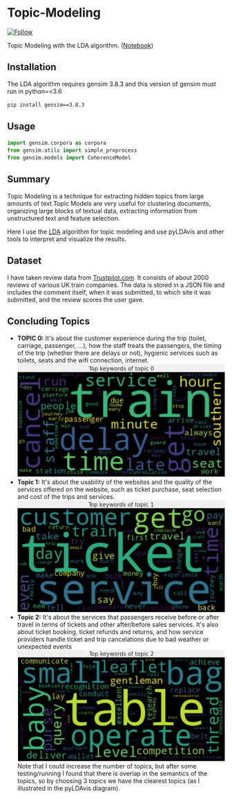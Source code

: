 # Topic-Modeling
[![Follow](https://img.shields.io/twitter/follow/gensim_py.svg?style=social&style=flat&logo=twitter&label=Follow&color=blue)](https://twitter.com/KAfzalnia76689)

Topic Modeling with the LDA algorithm. ([Notebook](https://drive.google.com/file/d/1L5P8gwKOY_vhvBpp-rZ1yShBQKSs5X6w/view?usp=sharing))
## Installation
The LDA algorithm requires gensim 3.8.3 and this version of gensim must run in python=<3.6
```bash
pip install gensim==3.8.3
```
## Usage
```python
import gensim.corpora as corpora
from gensim.utils import simple_preprocess
from gensim.models import CoherenceModel
```
## Summary
Topic Modeling is a technique for extracting hidden topics from large amounts of text.Topic Models are very useful for clustering documents, organizing large blocks of textual data, extracting information from unstructured text and feature selection.

Here I use the [LDA](https://jonathan-hui.medium.com/machine-learning-latent-dirichlet-allocation-lda-1d9d148f13a4) algorithm for topic modeling and use pyLDAvis and other tools to interpret and visualize the results.
## Dataset
I have taken review data from [Trustpilot.com](https://www.trustpilot.com/). It consists of about 2000 reviews of various UK train companies. The data is stored in a JSON file and includes the comment itself, when it was submitted, to which site it was submitted, and the review scores the user gave.
## Concluding Topics
- **TOPIC 0:** It's about the customer experience during the trip (toilet, carriage, passenger, ...), how the staff treats the passengers, the timing of the trip (whether there are delays or not), hygienic services such as toilets, seats and the wifi connection, internet.
![](https://github.com/Keyvan-af/Topic-Modeling/blob/main/TopKeyWordsOfTopics/Top%20keywords%20of%20topic%200.png)
- **Topic 1:** It's about the usability of the websites and the quality of the services offered on the website, such as ticket purchase, seat selection and cost of the trips and services.
![](https://github.com/Keyvan-af/Topic-Modeling/blob/main/TopKeyWordsOfTopics/Top%20keywords%20of%20topic%201.png)
- **Topic 2:** It's about the services that passengers receive before or after travel in terms of tickets and other after/before sales services. It's also about ticket booking, ticket refunds and returns, and how service providers handle ticket and trip cancelations due to bad weather or unexpected events
![](https://github.com/Keyvan-af/Topic-Modeling/blob/main/TopKeyWordsOfTopics/Top%20keywords%20of%20topic%202.png)
Note that I could increase the number of topics, but after some testing/running I found that there is overlap in the semantics of the topics, so by choosing 3 topics we have the clearest topics (as I illustrated in the pyLDAvis diagram).